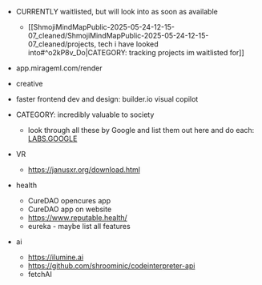   * CURRENTLY waitlisted, but will look into as soon as available
    * [[ShmojiMindMapPublic-2025-05-24-12-15-07_cleaned/ShmojiMindMapPublic-2025-05-24-12-15-07_cleaned/projects, tech i have looked into#^o2kP8v_Do|CATEGORY: tracking projects im waitlisted for]]
  * app.mirageml.com/render
  * creative

  * faster frontend dev and design: builder.io visual copilot
  * CATEGORY: incredibly valuable to society
    * look through all these by Google and list them out here and do each: [LABS.GOOGLE](https://labs.google/)
  * VR
    * https://janusxr.org/download.html
  * health
    * CureDAO opencures app
    * CureDAO app on website
    * https://www.reputable.health/
    * eureka - maybe list all features
  * ai
    * https://ilumine.ai
    * https://github.com/shroominic/codeinterpreter-api
    * fetchAI

